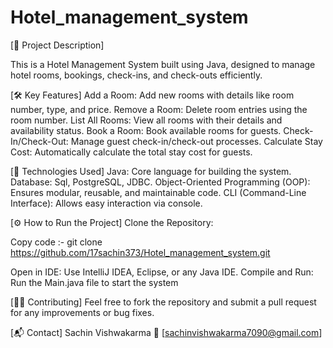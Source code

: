 # Hotel_management_system

[📄 Project Description]

This is a Hotel Management System built using Java, designed to manage hotel rooms, bookings, check-ins, and check-outs efficiently.

[🛠️ Key Features]
Add a Room: Add new rooms with details like room number, type, and price.
Remove a Room: Delete room entries using the room number.
List All Rooms: View all rooms with their details and availability status.
Book a Room: Book available rooms for guests.
Check-In/Check-Out: Manage guest check-in/check-out processes.
Calculate Stay Cost: Automatically calculate the total stay cost for guests.

[🚀 Technologies Used]
Java: Core language for building the system.
Database: Sql, PostgreSQL, JDBC.
Object-Oriented Programming (OOP): Ensures modular, reusable, and maintainable code.
CLI (Command-Line Interface): Allows easy interaction via console.

[⚙️ How to Run the Project]
Clone the Repository:

Copy code :- git clone https://github.com/17sachin373/Hotel_management_system.git

Open in IDE: Use IntelliJ IDEA, Eclipse, or any Java IDE.
Compile and Run: Run the Main.java file to start the system

[🧑‍💻 Contributing]
Feel free to fork the repository and submit a pull request for any improvements or bug fixes.

[📬 Contact]
Sachin Vishwakarma
📧 [sachinvishwakarma7090@gmail.com]
